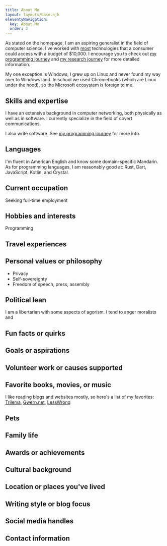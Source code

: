 ```yaml
---
title: About Me
layout: layouts/base.njk
eleventyNavigation:
  key: About Me
  order: 3
---
```

As stated on the homepage, I am an aspiring generalist in the field of computer science. I've worked with [most](/blog/2024/why-linux/) technologies that a consumer could access with a budget of $10,000. I encourage you to check out [my programming journey](/blog/2024/my-programming-journey) and [my research journey](blog/2024/my-research-journey) for more detailed information.

My one exception is Windows; I grew up on Linux and never found my way over to Windows land. In school we used Chromebooks (which are Linux under the hood), so the Microsoft ecosystem is foreign to me.

## Skills and expertise
I have an extensive background in computer networking, both physically as well as in software. I currently specialize in the field of covert communications.

I also write software. See [my programming journey](blog/2024/my-programming-journey) for more info.

## Languages
I'm fluent in American English and know some domain-specific Mandarin.
<br>As for programming languages, I am reasonably good at: Rust, Dart, JavaScript, Kotlin, and Crystal.

## Current occupation
Seeking full-time employment

## Hobbies and interests
Programming

## Travel experiences

## Personal values or philosophy
- Privacy
- Self-sovereignty
- Freedom of speech, press, assembly

## Political lean
I am a libertarian with some aspects of agorism. I tend to anger moralists and 

## Fun facts or quirks

## Goals or aspirations

## Volunteer work or causes supported

## Favorite books, movies, or music
I like reading blogs and websites mostly, so here's a list of my favorites: [Trilema](https://trilema.com), [Gwern.net](https://gwern.net), [LessWrong](https://lesswrong.com)

## Pets

## Family life

## Awards or achievements

## Cultural background

## Location or places you've lived

## Writing style or blog focus

## Social media handles

## Contact information
